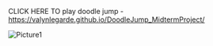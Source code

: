 CLICK HERE TO play doodle jump - https://valynlegarde.github.io/DoodleJump_MidtermProject/

![Picture1](https://github.com/valynlegarde/DoodleJump_MidtermProject/assets/157566049/57fc88c4-9934-4be1-8333-2ce7257aabf7)
